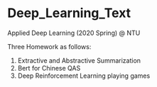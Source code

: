 # Deep_Learning_Text

Applied Deep Learning (2020 Spring) @ NTU

Three Homework as follows:
   1. Extractive and Abstractive Summarization
   2. Bert for Chinese QAS
   3. Deep Reinforcement Learning playing games
